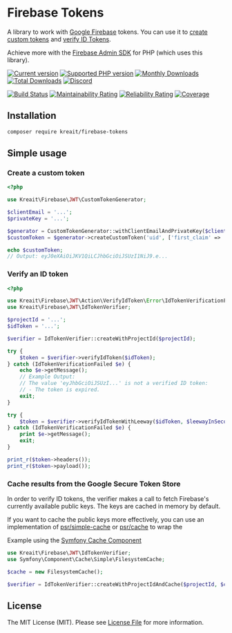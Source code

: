 # Firebase Tokens

A library to work with [Google Firebase](https://firebase.google.com) tokens. You can use it to 
[create custom tokens](https://firebase.google.com/docs/auth/admin/create-custom-tokens) and 
[verify ID Tokens](https://firebase.google.com/docs/auth/admin/verify-id-tokens).

Achieve more with the [Firebase Admin SDK](https://github.com/kreait/firebase-php) for PHP (which uses this library).

[![Current version](https://img.shields.io/packagist/v/kreait/firebase-tokens.svg)](https://packagist.org/packages/kreait/firebase-tokens)
[![Supported PHP version](https://img.shields.io/packagist/php-v/kreait/firebase-tokens.svg)]()
[![Monthly Downloads](https://img.shields.io/packagist/dm/kreait/firebase-tokens.svg)](https://packagist.org/packages/kreait/firebase-tokens/stats)
[![Total Downloads](https://img.shields.io/packagist/dt/kreait/firebase-tokens.svg)](https://packagist.org/packages/kreait/firebase-tokens/stats)
[![Discord](https://img.shields.io/discord/523866370778333184.svg?color=7289da&logo=discord)](https://discord.gg/nbgVfty)

[![Build Status](https://travis-ci.org/kreait/firebase-tokens-php.svg?branch=master)](https://travis-ci.org/kreait/firebase-tokens-php)
[![Maintainability Rating](https://sonarcloud.io/api/project_badges/measure?project=kreait_firebase-tokens-php&metric=sqale_rating)](https://sonarcloud.io/dashboard?id=kreait_firebase-tokens-php)
[![Reliability Rating](https://sonarcloud.io/api/project_badges/measure?project=kreait_firebase-tokens-php&metric=reliability_rating)](https://sonarcloud.io/dashboard?id=kreait_firebase-tokens-php)
[![Coverage](https://sonarcloud.io/api/project_badges/measure?project=kreait_firebase-tokens-php&metric=coverage)](https://sonarcloud.io/dashboard?id=kreait_firebase-tokens-php) 

## Installation

```bash
composer require kreait/firebase-tokens
```

## Simple usage

### Create a custom token

```php
<?php

use Kreait\Firebase\JWT\CustomTokenGenerator;

$clientEmail = '...';
$privateKey = '...';

$generator = CustomTokenGenerator::withClientEmailAndPrivateKey($clientEmail, $privateKey);
$customToken = $generator->createCustomToken('uid', ['first_claim' => 'first_value' /* ... */]);

echo $customToken;
// Output: eyJ0eXAiOiJKV1QiLCJhbGciOiJSUzI1NiJ9.e...
```

### Verify an ID token

```php
<?php

use Kreait\Firebase\JWT\Action\VerifyIdToken\Error\IdTokenVerificationFailed;
use Kreait\Firebase\JWT\IdTokenVerifier;

$projectId = '...';
$idToken = '...';

$verifier = IdTokenVerifier::createWithProjectId($projectId);

try {
    $token = $verifier->verifyIdToken($idToken);
} catch (IdTokenVerificationFailed $e) {
    echo $e->getMessage();
    // Example Output:
    // The value 'eyJhbGciOiJSUzI...' is not a verified ID token:
    // - The token is expired.
    exit;
}

try {
    $token = $verifier->verifyIdTokenWithLeeway($idToken, $leewayInSeconds = 10000000);
} catch (IdTokenVerificationFailed $e) {
    print $e->getMessage();
    exit;
}

print_r($token->headers());
print_r($token->payload());

```

### Cache results from the Google Secure Token Store

In order to verify ID tokens, the verifier makes a call to fetch Firebase's currently available public
keys. The keys are cached in memory by default.

If you want to cache the public keys more effectively, you can use an implementation of 
[psr/simple-cache](https://packagist.org/providers/psr/simple-cache-implementation) or
[psr/cache](https://packagist.org/providers/psr/cache-implementation) to wrap the 

Example using the [Symfony Cache Component](https://symfony.com/doc/current/components/cache.html)

```php
use Kreait\Firebase\JWT\IdTokenVerifier;
use Symfony\Component\Cache\Simple\FilesystemCache;

$cache = new FilesystemCache();

$verifier = IdTokenVerifier::createWithProjectIdAndCache($projectId, $cache);
```

## License

The MIT License (MIT). Please see [License File](LICENSE) for more information.
